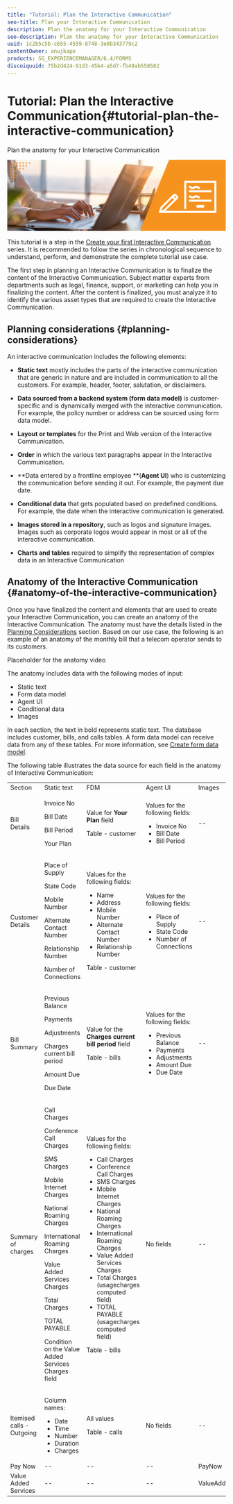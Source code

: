```yaml
---
title: "Tutorial: Plan the Interactive Communication"
seo-title: Plan your Interactive Communication
description: Plan the anatomy for your Interactive Communication
seo-description: Plan the anatomy for your Interactive Communication
uuid: 1c2b5c5b-c655-4559-8748-3e0b343779c2
contentOwner: anujkapo
products: SG_EXPERIENCEMANAGER/6.4/FORMS
discoiquuid: 75b2d424-91d3-45b4-a5d7-fb49ab558582
---
```


# Tutorial: Plan the Interactive Communication{#tutorial-plan-the-interactive-communication}

Plan the anatomy for your Interactive Communication

 ![](assets/02-create-adaptive-form-main-image.png)

This tutorial is a step in the [Create your first Interactive Communication](/help/forms/using/create-your-first-interactive-communication.md) series. It is recommended to follow the series in chronological sequence to understand, perform, and demonstrate the complete tutorial use case.

The first step in planning an Interactive Communication is to finalize the content of the Interactive Communication. Subject matter experts from departments such as legal, finance, support, or marketing can help you in finalizing the content. After the content is finalized, you must analyze it to identify the various asset types that are required to create the Interactive Communication.

## Planning considerations {#planning-considerations}

An interactive communication includes the following elements:

* **Static text** mostly includes the parts of the interactive communication that are generic in nature and are included in communication to all the customers. For example, header, footer, salutation, or disclaimers.
* **Data sourced from a backend system (form data model)** is customer-specific and is dynamically merged with the interactive communication. For example, the policy number or address can be sourced using form data model.
* **Layout or templates** for the Print and Web version of the Interactive Communication.
* **Order** in which the various text paragraphs appear in the Interactive Communication.
* **Data entered by a frontline employee **(**Agent UI**) who is customizing the communication before sending it out. For example, the payment due date.

* **Conditional data** that gets populated based on predefined conditions. For example, the date when the interactive communication is generated.
* **Images stored in a repository**, such as logos and signature images. Images such as corporate logos would appear in most or all of the interactive communication.
* **Charts and tables** required to simplify the representation of complex data in an Interactive Communication

## Anatomy of the Interactive Communication {#anatomy-of-the-interactive-communication}

Once you have finalized the content and elements that are used to create your Interactive Communication, you can create an anatomy of the Interactive Communication. The anatomy must have the details listed in the [Planning Considerations](/help/forms/using/planning-interactive-communications.md#planning-considerations) section. Based on our use case, the following is an example of an anatomy of the monthly bill that a telecom operator sends to its customers.

Placeholder for the anatomy video

The anatomy includes data with the following modes of input:

* Static text
* Form data model
* Agent UI
* Conditional data
* Images

In each section, the text in bold represents static text. The database includes customer, bills, and calls tables. A form data model can receive data from any of these tables. For more information, see [Create form data model](/help/forms/using/create-form-data-model0.md).

The following table illustrates the data source for each field in the anatomy of Interactive Communication:

<table> 
 <tbody>
  <tr>
   <td>Section</td> 
   <td>Static text</td> 
   <td>FDM </td> 
   <td>Agent UI</td> 
   <td>Images</td> 
  </tr>
  <tr>
   <td>Bill Details</td> 
   <td><p>Invoice No</p> <p>Bill Date</p> <p>Bill Period</p> <p>Your Plan</p> </td> 
   <td><p>Value for <strong>Your Plan </strong>field</p> <p>Table - customer</p> </td> 
   <td><p>Values for the following fields:</p> 
    <ul> 
     <li>Invoice No</li> 
     <li>Bill Date</li> 
     <li>Bill Period</li> 
    </ul> <p> </p> </td> 
   <td>--</td> 
  </tr>
  <tr>
   <td>Customer Details</td> 
   <td><p>Place of Supply</p> <p>State Code</p> <p>Mobile Number</p> <p>Alternate Contact Number</p> <p>Relationship Number</p> <p>Number of Connections</p> </td> 
   <td><p>Values for the following fields:</p> 
    <ul> 
     <li>Name</li> 
     <li>Address</li> 
     <li>Mobile Number</li> 
     <li>Alternate Contact Number</li> 
     <li>Relationship Number</li> 
    </ul> <p>Table - customer</p> </td> 
   <td><p>Values for the following fields:</p> 
    <ul> 
     <li>Place of Supply</li> 
     <li>State Code</li> 
     <li>Number of Connections</li> 
    </ul> </td> 
   <td>--</td> 
  </tr>
  <tr>
   <td>Bill Summary</td> 
   <td><p>Previous Balance</p> <p>Payments</p> <p>Adjustments</p> <p>Charges current bill period</p> <p>Amount Due</p> <p>Due Date</p> </td> 
   <td><p>Value for the <strong>Charges current bill period </strong> field</p> <p>Table - bills</p> </td> 
   <td><p>Values for the following fields:</p> 
    <ul> 
     <li>Previous Balance</li> 
     <li>Payments</li> 
     <li>Adjustments</li> 
     <li>Amount Due</li> 
     <li>Due Date</li> 
    </ul> </td> 
   <td>--</td> 
  </tr>
  <tr>
   <td>Summary of charges</td> 
   <td><p>Call Charges</p> <p>Conference Call Charges</p> <p>SMS Charges </p> <p>Mobile Internet Charges</p> <p>National Roaming Charges</p> <p>International Roaming Charges</p> <p>Value Added Services Charges</p> <p>Total Charges</p> <p>TOTAL PAYABLE</p> <p>Condition on the Value Added Services Charges field</p> </td> 
   <td><p>Values for the following fields:</p> 
    <ul> 
     <li>Call Charges</li> 
     <li>Conference Call Charges</li> 
     <li>SMS Charges </li> 
     <li>Mobile Internet Charges</li> 
     <li>National Roaming Charges</li> 
     <li>International Roaming Charges</li> 
     <li>Value Added Services Charges</li> 
     <li>Total Charges (usagecharges computed field)</li> 
     <li>TOTAL PAYABLE (usagecharges computed field)</li> 
    </ul> <p>Table - bills</p> </td> 
   <td>No fields</td> 
   <td>--</td> 
  </tr>
  <tr>
   <td>Itemised calls - Outgoing</td> 
   <td><p>Column names:</p> 
    <ul> 
     <li>Date</li> 
     <li>Time</li> 
     <li>Number</li> 
     <li>Duration</li> 
     <li>Charges</li> 
    </ul> </td> 
   <td><p>All values</p> <p>Table - calls</p> </td> 
   <td>No fields</td> 
   <td>--</td> 
  </tr>
  <tr>
   <td>Pay Now</td> 
   <td>--</td> 
   <td>--</td> 
   <td>--</td> 
   <td>PayNow</td> 
  </tr>
  <tr>
   <td>Value Added Services</td> 
   <td>--</td> 
   <td>--</td> 
   <td>--</td> 
   <td>ValueAddedServices</td> 
  </tr>
 </tbody>
</table>

